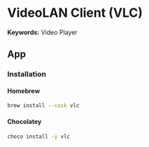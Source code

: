 # VideoLAN Client (VLC)

**Keywords:** Video Player

## App

### Installation

#### Homebrew

```sh
brew install --cask vlc
```

#### Chocolatey

```sh
choco install -y vlc
```
